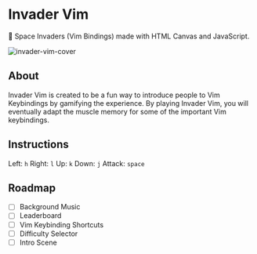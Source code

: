 # Invader Vim
👾 Space Invaders (Vim Bindings) made with HTML Canvas and JavaScript.

![invader-vim-cover](https://github.com/thomasjvu/invader-vim/assets/49382745/a9da1598-ee51-4875-a6e0-e75d7a9dd4e1)

## About
Invader Vim is created to be a fun way to introduce people to Vim Keybindings by gamifying the experience. By playing Invader Vim, you will eventually adapt the muscle memory for some of the important Vim keybindings.

## Instructions
Left: `h`
Right: `l`
Up: `k`
Down: `j`
Attack: `space`

## Roadmap
- [ ] Background Music
- [ ] Leaderboard
- [ ] Vim Keybinding Shortcuts
- [ ] Difficulty Selector
- [ ] Intro Scene
